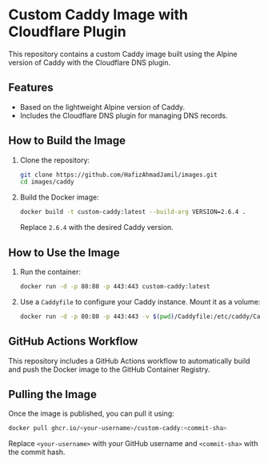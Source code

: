 # Custom Caddy Image with Cloudflare Plugin

This repository contains a custom Caddy image built using the Alpine version of Caddy with the Cloudflare DNS plugin.

## Features
- Based on the lightweight Alpine version of Caddy.
- Includes the Cloudflare DNS plugin for managing DNS records.

## How to Build the Image

1. Clone the repository:
   ```bash
   git clone https://github.com/HafizAhmadJamil/images.git
   cd images/caddy
   ```

2. Build the Docker image:
   ```bash
   docker build -t custom-caddy:latest --build-arg VERSION=2.6.4 .
   ```
   Replace `2.6.4` with the desired Caddy version.

## How to Use the Image

1. Run the container:
   ```bash
   docker run -d -p 80:80 -p 443:443 custom-caddy:latest
   ```

2. Use a `Caddyfile` to configure your Caddy instance. Mount it as a volume:
   ```bash
   docker run -d -p 80:80 -p 443:443 -v $(pwd)/Caddyfile:/etc/caddy/Caddyfile custom-caddy:latest
   ```

## GitHub Actions Workflow
This repository includes a GitHub Actions workflow to automatically build and push the Docker image to the GitHub Container Registry.

## Pulling the Image
Once the image is published, you can pull it using:
```bash
docker pull ghcr.io/<your-username>/custom-caddy:<commit-sha>
```
Replace `<your-username>` with your GitHub username and `<commit-sha>` with the commit hash.